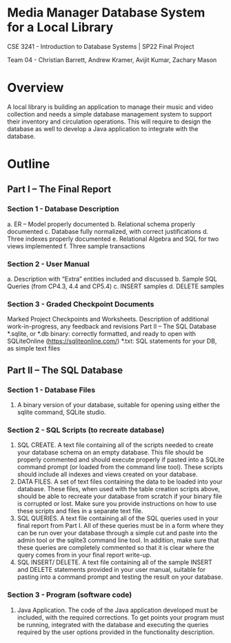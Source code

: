 # Media Manager Database System for a Local Library
CSE 3241 - Introduction to Database Systems | SP22 Final Project

Team 04 - Christian Barrett, Andrew Kramer, Avijit Kumar, Zachary Mason

# Overview
A local library is building an application to manage their music and video collection and
needs a simple database management system to support their inventory and circulation
operations. This will require to design the database as well to develop a Java application
to integrate with the database.

# Outline
## Part I – The Final Report
### Section 1 - Database Description
a. ER – Model properly documented
b. Relational schema properly documented
c. Database fully normalized, with correct justifications
d. Three indexes properly documented
e. Relational Algebra and SQL for two views implemented
f. Three sample transactions

### Section 2 - User Manual
a. Description with “Extra” entities included and discussed
b. Sample SQL Queries (from CP4.3, 4.4 and CP5.4)
c. INSERT samples
d. DELETE samples

### Section 3 - Graded Checkpoint Documents
Marked Project Checkpoints and Worksheets.
Description of additional work-in-progress, any feedback and revisions Part II – The SQL Database
*.sqlite, or *.db binary:
correctly formatted, and ready to open with SQLiteOnline (https://sqliteonline.com/)
*.txt:
SQL statements for your DB, as simple text files

## Part II – The SQL Database
### Section 1 - Database Files
1. A binary version of your database, suitable for opening using either the sqlite
command, SQLite studio.

### Section 2 - SQL Scripts (to recreate database)
1. SQL CREATE. A text file containing all of the scripts needed to create your database
schema on an empty database. This file should be properly commented and should
execute properly if pasted into a SQLite command prompt (or loaded from the command
line tool). These scripts should include all indexes and views created on your database.
2. DATA FILES. A set of text files containing the data to be loaded into your database.
These files, when used with the table creation scripts above, should be able to recreate
your database from scratch if your binary file is corrupted or lost. Make sure you provide
instructions on how to use these scripts and files in a separate text file.
3. SQL QUERIES. A text file containing all of the SQL queries used in your final report from
Part I. All of these queries must be in a form where they can be run over your database
through a simple cut and paste into the admin tool or the sqlite3 command line tool. In
addition, make sure that these queries are completely commented so that it is clear
where the query comes from in your final report write-up.
4. SQL INSERT/ DELETE. A text file containing all of the sample INSERT and DELETE
statements provided in your user manual, suitable for pasting into a command prompt
and testing the result on your database.

### Section 3 - Program (software code)
1. Java Application. The code of the Java application developed must be included, with
the required corrections. To get points your program must be running, integrated with
the database and executing the queries required by the user options provided in the
functionality description.


